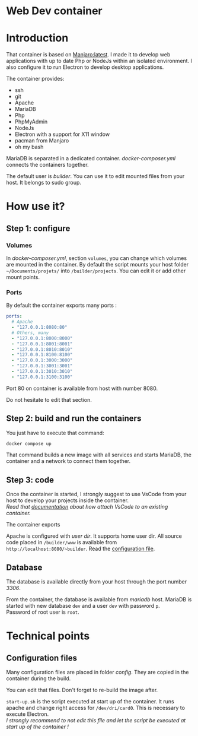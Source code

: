Web Dev container
=================

# Introduction

That container is based on [Manjaro:latest](https://github.com/manjaro/manjaro-docker). I made it to develop web applications with up to date Php or NodeJs within an isolated environment.
I also configure it to run Electron to develop desktop applications.

The container provides:

* ssh
* git
* Apache
* MariaDB
* Php
* PhpMyAdmin
* NodeJs
* Electron with a support for X11 window
* pacman from Manjaro
* oh my bash

MariaDB is separated in a dedicated container. _docker-composer.yml_ connects the containers together.

The default user is _builder_. You can use it to edit mounted files from your host. It belongs to sudo group.

# How use it?

## Step 1: configure

### Volumes

In _docker-composer.yml_, section `volumes`, you can change which volumes are mounted in the container.
By default the script mounts your host folder `~/Documents/projets/` into `/builder/projects`.
You can edit it or add other mount points.

### Ports

By default the container exports many ports :

```yml
ports:
  # Apache
  - "127.0.0.1:8080:80"
  # Others, many 
  - "127.0.0.1:8000:8000"
  - "127.0.0.1:8001:8001"
  - "127.0.0.1:8010:8010"
  - "127.0.0.1:8100:8100"
  - "127.0.0.1:3000:3000"
  - "127.0.0.1:3001:3001"
  - "127.0.0.1:3010:3010"
  - "127.0.0.1:3100:3100"
```

Port 80 on container is available from host with number 8080.

Do not hesitate to edit that section.

## Step 2: build and run the containers

You just have to execute that command:

```sh
docker compose up
```

That command builds a new image with all services and starts MariaDB, the container and a network to connect them together.

## Step 3: code

Once the container is started, I strongly suggest to use VsCode from your host to develop your projects inside the container.  
_Read that [documentation](https://code.visualstudio.com/docs/devcontainers/attach-container) about how attach VsCode to an existing container._

The container exports 

Apache is configured with _user dir_. It supports home user dir.
All source code placed in `/builder/www` is available from `http://localhost:8080/~builder`.
Read the [configuration file](./config/httpd-userdir.conf).

## Database

The database is available directly from your host through the port number _3306_.

From the container, the database is available from _mariadb_ host. MariaDB is started with new database `dev` and a user `dev` with password `p`.  
Password of root user is `root`.

# Technical points

## Configuration files

Many configuration files are placed in folder _config_. They are copied in the container during the build.

You can edit that files. Don't forget to re-build the image after.

`start-up.sh` is the script executed at start up of the container. It runs apache and change right access for `/dev/dri/card0`. This is necessary to execute Electron.  
_I strongly recommend to not edit this file and let the script be executed at start up of the container !_

